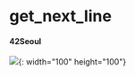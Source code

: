 # get_next_line
#### 42Seoul   

![](https://user-images.githubusercontent.com/45951630/108235776-8a51b180-7189-11eb-91f6-4b345fe86eb7.png){: width="100" height="100"}
